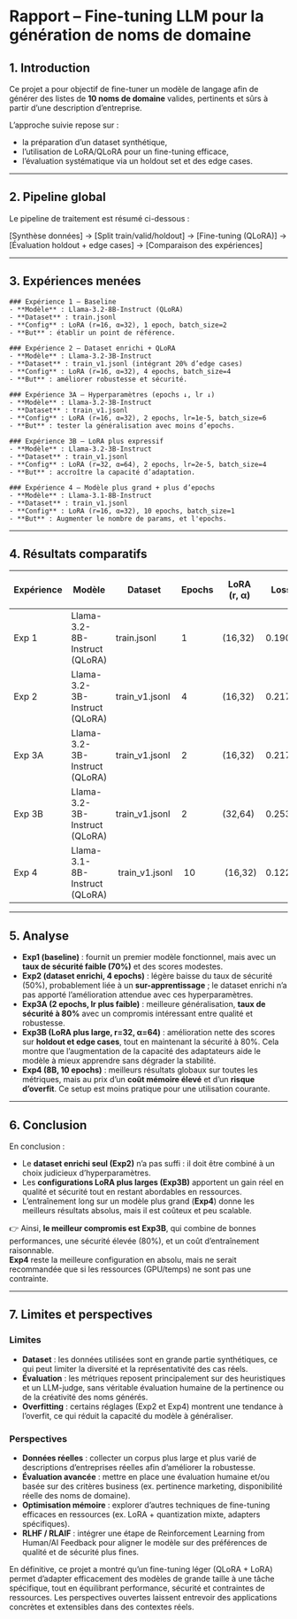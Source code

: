 # Rapport – Fine-tuning LLM pour la génération de noms de domaine

## 1. Introduction
Ce projet a pour objectif de fine-tuner un modèle de langage afin de générer
des listes de **10 noms de domaine** valides, pertinents et sûrs à partir d’une description d’entreprise.

L’approche suivie repose sur :
- la préparation d’un dataset synthétique,
- l’utilisation de LoRA/QLoRA pour un fine-tuning efficace,
- l’évaluation systématique via un holdout set et des edge cases.

---

## 2. Pipeline global
Le pipeline de traitement est résumé ci-dessous :

[Synthèse données] 
    → [Split train/valid/holdout] 
    → [Fine-tuning (QLoRA)] 
    → [Évaluation holdout + edge cases] 
    → [Comparaison des expériences]



---

## 3. Expériences menées

```text
### Expérience 1 – Baseline
- **Modèle** : Llama-3.2-8B-Instruct (QLoRA)
- **Dataset** : train.jsonl
- **Config** : LoRA (r=16, α=32), 1 epoch, batch_size=2
- **But** : établir un point de référence.

### Expérience 2 – Dataset enrichi + QLoRA
- **Modèle** : Llama-3.2-3B-Instruct
- **Dataset** : train_v1.jsonl (intégrant 20% d’edge cases)
- **Config** : LoRA (r=16, α=32), 4 epochs, batch_size=4
- **But** : améliorer robustesse et sécurité.

### Expérience 3A – Hyperparamètres (epochs ↓, lr ↓)
- **Modèle** : Llama-3.2-3B-Instruct
- **Dataset** : train_v1.jsonl
- **Config** : LoRA (r=16, α=32), 2 epochs, lr=1e-5, batch_size=6
- **But** : tester la généralisation avec moins d’epochs.

### Expérience 3B – LoRA plus expressif
- **Modèle** : Llama-3.2-3B-Instruct
- **Dataset** : train_v1.jsonl
- **Config** : LoRA (r=32, α=64), 2 epochs, lr=2e-5, batch_size=4
- **But** : accroître la capacité d’adaptation.

### Expérience 4 – Modèle plus grand + plus d’epochs
- **Modèle** : Llama-3.1-8B-Instruct
- **Dataset** : train_v1.jsonl
- **Config** : LoRA (r=16, α=32), 10 epochs, batch_size=1
- **But** : Augmenter le nombre de params, et l'epochs.

```
---

## 4. Résultats comparatifs

| Expérience | Modèle                   | Dataset        | Epochs | LoRA (r, α)  | Loss|mean_token_accuracy| Score Holdout | Score Edge | Safety Pass % | 
|------------|-------------------------------|-----------------|-------------|-----------------|----|-------------------|---------------|------------|---------------|
| Exp 1  | Llama-3.2-8B-Instruct (QLoRA) | train.jsonl    | 1  | (16,32) | 0.1901 | 0.9693 | 3.803 | 3.889 | 70% | 
| Exp 2  | Llama-3.2-3B-Instruct (QLoRA) | train_v1.jsonl | 4  | (16,32) | 0.2172 | 0.9675 | 3.792 | N/A | 50% |
| Exp 3A | Llama-3.2-3B-Instruct (QLoRA) | train_v1.jsonl | 2  | (16,32) | 0.2172 | 0.9589 | 3.775 | 3.841 | 80% |
| Exp 3B | Llama-3.2-3B-Instruct (QLoRA) | train_v1.jsonl | 2  | (32,64) | 0.2537 | 0.9663 | 3.839 | 3.9 | 80% |
| Exp 4  | Llama-3.1-8B-Instruct (QLoRA) | train_v1.jsonl | 10 | (16,32) | 0.1227 | 0.9814 | 3.873 | 3.989 | 80% |

---

## 5. Analyse

- **Exp1 (baseline)** : fournit un premier modèle fonctionnel, mais avec un **taux de sécurité faible (70%)** et des scores modestes.  
- **Exp2 (dataset enrichi, 4 epochs)** : légère baisse du taux de sécurité (50%), probablement liée à un **sur-apprentissage** ; le dataset enrichi n’a pas apporté l’amélioration attendue avec ces hyperparamètres.  
- **Exp3A (2 epochs, lr plus faible)** : meilleure généralisation, **taux de sécurité à 80%** avec un compromis intéressant entre qualité et robustesse.  
- **Exp3B (LoRA plus large, r=32, α=64)** : amélioration nette des scores sur **holdout et edge cases**, tout en maintenant la sécurité à 80%. Cela montre que l’augmentation de la capacité des adaptateurs aide le modèle à mieux apprendre sans dégrader la stabilité.  
- **Exp4 (8B, 10 epochs)** : meilleurs résultats globaux sur toutes les métriques, mais au prix d’un **coût mémoire élevé** et d’un **risque d’overfit**. Ce setup est moins pratique pour une utilisation courante.  


---

## 6. Conclusion
En conclusion :  
- Le **dataset enrichi seul (Exp2)** n’a pas suffi : il doit être combiné à un choix judicieux d’hyperparamètres.  
- Les **configurations LoRA plus larges (Exp3B)** apportent un gain réel en qualité et sécurité tout en restant abordables en ressources.  
- L’entraînement long sur un modèle plus grand (**Exp4**) donne les meilleurs résultats absolus, mais il est coûteux et peu scalable.  

👉 Ainsi, **le meilleur compromis est Exp3B**, qui combine de bonnes performances, une sécurité élevée (80%), et un coût d’entraînement raisonnable.  
**Exp4** reste la meilleure configuration en absolu, mais ne serait recommandée que si les ressources (GPU/temps) ne sont pas une contrainte.  

---

## 7. Limites et perspectives

### Limites
- **Dataset** : les données utilisées sont en grande partie synthétiques, ce qui peut limiter la diversité et la représentativité des cas réels.  
- **Évaluation** : les métriques reposent principalement sur des heuristiques et un LLM-judge, sans véritable évaluation humaine de la pertinence ou de la créativité des noms générés.  
- **Overfitting** : certains réglages (Exp2 et Exp4) montrent une tendance à l’overfit, ce qui réduit la capacité du modèle à généraliser.  

### Perspectives
- **Données réelles** : collecter un corpus plus large et plus varié de descriptions d’entreprises réelles afin d’améliorer la robustesse.  
- **Évaluation avancée** : mettre en place une évaluation humaine et/ou basée sur des critères business (ex. pertinence marketing, disponibilité réelle des noms de domaine).  
- **Optimisation mémoire** : explorer d’autres techniques de fine-tuning efficaces en ressources (ex. LoRA + quantization mixte, adapters spécifiques).  
- **RLHF / RLAIF** : intégrer une étape de Reinforcement Learning from Human/AI Feedback pour aligner le modèle sur des préférences de qualité et de sécurité plus fines.  


En définitive, ce projet a montré qu’un fine-tuning léger (QLoRA + LoRA) permet d’adapter efficacement des modèles de grande taille à une tâche spécifique, tout en équilibrant performance, sécurité et contraintes de ressources. Les perspectives ouvertes laissent entrevoir des applications concrètes et extensibles dans des contextes réels.
